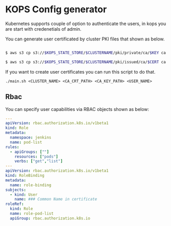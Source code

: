 # KOPS Config generator

Kubernetes supports couple of option to authenticate the users, in kops you are start with credenetials of admin.

You can generate user certificated by cluster PKI files that shown as below.

```sh

$ aws s3 cp s3://$KOPS_STATE_STORE/$CLUSTERNAME/pki/private/ca/$KEY ca.key

$ aws s3 cp s3://$KOPS_STATE_STORE/$CLUSTERNAME/pki/issued/ca/$CERT ca.crt

```

If you want to create user certificates you can run this script to do that.

`./main.sh <CLUSTER_NAME> <CA_CRT_PATH> <CA_KEY_PATH> <USER_NAME> `

## Rbac
You can specify user capabilities via RBAC objects shown as below:


```yaml
---
apiVersion: rbac.authorization.k8s.io/v1beta1
kind: Role
metadata:
  namespace: jenkins
  name: pod-list
rules:
  - apiGroups: [""]
    resources: ["pods"]
    verbs: ["get","list"]
---
apiVersion: rbac.authorization.k8s.io/v1beta1
kind: RoleBinding
metadata:
  name: role-binding
subjects:
  - kind: User
    name: ### Common Name in certificate
roleRef:
  kind: Role
  name: role-pod-list
  apiGroup: rbac.authorization.k8s.io
```